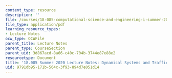 ```yaml
---
content_type: resource
description: ''
file: /courses/18-085-computational-science-and-engineering-i-summer-2020/9791db95171b564c3f93894d7e051d14_MIT18_085Summer20_lec_CL.pdf
file_type: application/pdf
learning_resource_types:
- Lecture Notes
ocw_type: OCWFile
parent_title: Lecture Notes
parent_type: CourseSection
parent_uid: 3d867acd-8a66-c40c-704b-3744e87e88e2
resourcetype: Document
title: '18.085 Summer 2020 Lecture Notes: Dynamical Systems and Traffic Control'
uid: 9791db95-171b-564c-3f93-894d7e051d14
---
```

